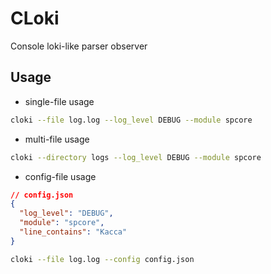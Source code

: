 # CLoki

Console loki-like parser observer

## Usage

- single-file usage
```bash
cloki --file log.log --log_level DEBUG --module spcore
```

- multi-file usage
```bash
cloki --directory logs --log_level DEBUG --module spcore
```

- config-file usage
```json
// config.json
{
  "log_level": "DEBUG",
  "module": "spcore",
  "line_contains": "Касса"
}
```

```bash
cloki --file log.log --config config.json 
```
